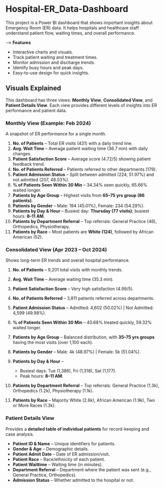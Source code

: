 # Hospital-ER_Data-Dashboard
This project is a Power BI dashboard that shows important insights about Emergency Room (ER) data. It helps hospitals and healthcare staff understand patient flow, waiting times, and overall performance.

--> **Features**
- Interactive charts and visuals.
- Track patient waiting and treatment times.
- Monitor admission and discharge trends.
- Identify busy hours and peak days.
- Easy-to-use design for quick insights.

## Visuals Explained

This dashboard has three views: **Monthly View**, **Consolidated View**, and **Patient Details View**. Each view provides different levels of insights into ER performance and patient data.

### Monthly View (Example: Feb 2024)

A snapshot of ER performance for a single month.

1. **No. of Patients** – Total ER visits (431) with a daily trend line.
2. **Avg. Wait Time** – Average patient waiting time (36.7 min) with daily changes.
3. **Patient Satisfaction Score** – Average score (4.72/5) showing patient feedback trend.
4. **No. of Patients Referred** – Patients referred to other departments (179).
5. **Patient Admission Status** – Split between admitted (224, 51.97%) and not admitted (207, 48.03%).
6. **% of Patients Seen Within 30 Min** – 34.34% seen quickly, 65.66% waited longer.
7. **Patients by Age Group** – Highest visits from **65–75 yrs group (86 patients)**.
8. **Patients by Gender** – Male: 194 (45.01%), Female: 234 (54.29%).
9. **Patients by Day & Hour** – Busiest day: **Thursday (77 visits)**; busiest hours: **8–11 AM**.
10. **Patients by Department Referral** – Top referrals: General Practice (46), Orthopedics, Physiotherapy.
11. **Patients by Race** – Most patients are **White (124)**, followed by African American (52).

### Consolidated View (Apr 2023 – Oct 2024)

Shows long-term ER trends and overall hospital performance.

1. **No. of Patients** – 9,201 total visits with monthly trends.
2. **Avg. Wait Time** – Average waiting time (35.3 min).
3. **Patient Satisfaction Score** – Very high satisfaction (4.99/5).
4. **No. of Patients Referred** – 3,811 patients referred across departments.
5. **Patient Admission Status** – Admitted: 4,602 (50.02%) | Not Admitted: 4,599 (49.98%).
6. **% of Patients Seen Within 30 Min** – 40.68% treated quickly, 59.32% waited longer.
7. **Patients by Age Group** – Balanced distribution, with **35–75 yrs groups** having the most visits (over 1,100 each).
8. **Patients by Gender** – Male: 4k (48.97%) | Female: 5k (51.04%).
9. **Patients by Day & Hour** –

   * Busiest days: Tue (1,386), Fri (1,318), Sat (1,177).
   * Peak hours: **8–11 AM**.
10. **Patients by Department Referral** – Top referrals: General Practice (1.3k), Orthopedics (1.2k), Physiotherapy (1.1k).
11. **Patients by Race** – Majority White (2.6k), African American (1.9k), Two or More Races (1.3k).

### Patient Details View

Provides a **detailed table of individual patients** for record-keeping and case analysis.

* **Patient ID & Name** – Unique identifiers for patients.
* **Gender & Age** – Demographic details.
* **Patient Admit Date** – Date of ER admission/visit.
* **Patient Race** – Race/ethnicity of each patient.
* **Patient Waittime** – Waiting time (in minutes).
* **Department Referral** – Department where the patient was sent (e.g., General Practice, Orthopedics).
* **Admission Status** – Whether admitted to the hospital or not.
